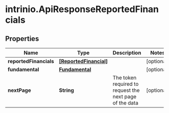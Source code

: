 # intrinio.ApiResponseReportedFinancials

## Properties
Name | Type | Description | Notes
------------ | ------------- | ------------- | -------------
**reportedFinancials** | [**[ReportedFinancial]**](ReportedFinancial.md) |  | [optional] 
**fundamental** | [**Fundamental**](Fundamental.md) |  | [optional] 
**nextPage** | **String** | The token required to request the next page of the data | [optional] 


